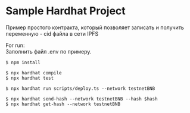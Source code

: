 # Sample Hardhat Project

Пример простого контракта, который позволяет записать и получить переменную - cid файла в сети IPFS

For run:  
Заполнить файл .env по примеру.
```shell
$ npm install

$ npx hardhat compile
$ npx hardhat test

$ npx hardhat run scripts/deploy.ts --network testnetBNB

$ npx hardhat send-hash --network testnetBNB --hash $hash
$ npx hardhat get-hash --network testnetBNB
```
